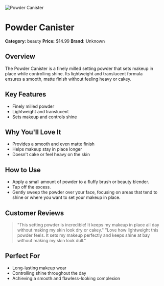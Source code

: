 ![Powder Canister](https://cdn.dummyjson.com/product-images/beauty/powder-canister/1.webp)

# Powder Canister

**Category:** beauty
**Price:** $14.99
**Brand:** Unknown

## Overview
The Powder Canister is a finely milled setting powder that sets makeup in place while controlling shine. Its lightweight and translucent formula ensures a smooth, matte finish without feeling heavy or cakey.

## Key Features
- Finely milled powder
- Lightweight and translucent
- Sets makeup and controls shine

## Why You'll Love It
- Provides a smooth and even matte finish
- Helps makeup stay in place longer
- Doesn't cake or feel heavy on the skin

## How to Use
- Apply a small amount of powder to a fluffy brush or beauty blender.
- Tap off the excess.
- Gently sweep the powder over your face, focusing on areas that tend to shine or where you want to set your makeup in place.

## Customer Reviews
> "This setting powder is incredible! It keeps my makeup in place all day without making my skin look dry or cakey."
> "Love how lightweight this powder feels. It sets my makeup perfectly and keeps shine at bay without making my skin look dull."

## Perfect For
- Long-lasting makeup wear
- Controlling shine throughout the day
- Achieving a smooth and flawless-looking complexion